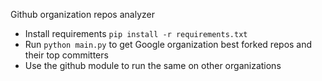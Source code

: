Github organization repos analyzer

- Install requirements `pip install -r requirements.txt`
- Run `python main.py` to get Google organization best forked repos and their top committers
- Use the github module to run the same on other organizations
